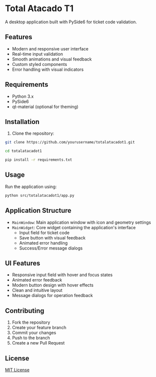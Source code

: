 # Total Atacado T1

A desktop application built with PySide6 for ticket code validation.

## Features

- Modern and responsive user interface
- Real-time input validation
- Smooth animations and visual feedback
- Custom styled components
- Error handling with visual indicators

## Requirements

- Python 3.x
- PySide6
- qt-material (optional for theming)

## Installation

1. Clone the repository:

```bash
git clone https://github.com/yourusername/totalatacadot1.git
```

```bash
cd totalatacadot1
```

```bash
pip install -r requirements.txt
```

## Usage

Run the application using:

```bash
python src/totalatacadot1/app.py
```

## Application Structure

- `MainWindow`: Main application window with icon and geometry settings
- `MainWidget`: Core widget containing the application's interface
  - Input field for ticket code
  - Save button with visual feedback
  - Animated error handling
  - Success/Error message dialogs

## UI Features

- Responsive input field with hover and focus states
- Animated error feedback
- Modern button design with hover effects
- Clean and intuitive layout
- Message dialogs for operation feedback

## Contributing

1. Fork the repository
2. Create your feature branch
3. Commit your changes
4. Push to the branch
5. Create a new Pull Request

## License

[MIT License](LICENSE)
